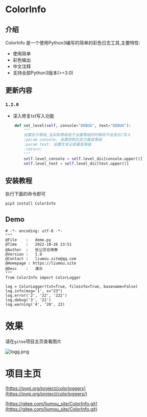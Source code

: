 # ColorInfo

## 介绍

ColorInfo 是一个使用Python3编写的简单的彩色日志工具,主要特性:

* 使用简单
* 彩色输出
* 中文注释
* 支持全部Python3版本(>=3.0)

## 更新内容

### `1.2.0`

* 深入修复txt写入功能

```python
	def set_level(self, console="DEBUG", text="DEBUG"):
		"""
		设置显示等级,当实际等级低于设置等级的时候将不会显示/写入
		:param console: 设置控制台显示最低等级
		:param text: 设置文本记录最低等级
		:return: 
		"""
		self.level_console = self.level_dic[console.upper()]
		self.level_text = self.level_dic[text.upper()]
```

## 安装教程

执行下面的命令即可

```shell
pip3 install ColorInfo
```

## Demo

```
# -*- encoding: utf-8 -*-
"""
@File    :   demo.py
@Time    :   2022-10-26 23:51
@Author  :   坐公交也用券
@Version :   1.0
@Contact :   liumou.site@qq.com
@Homepage : https://liumou.site
@Desc    :   演示
"""
from ColorInfo import ColorLogger

log = ColorLogger(txt=True, fileinfo=True, basename=False)
log.info(msg='1', x="23")
log.error('2', '22', '222')
log.debug('3', '21')
log.warning('4', '20', 22)
```

# 效果

请在`gitee`项目主页查看图片

![logg.png](./Demo.png)

# 项目主页

[https://pypi.org/project/colorloggers](https://pypi.org/project/colorloggers/)

[https://gitee.com/liumou_site/ColorInfo.git](https://gitee.com/liumou_site/ColorInfo.git)
